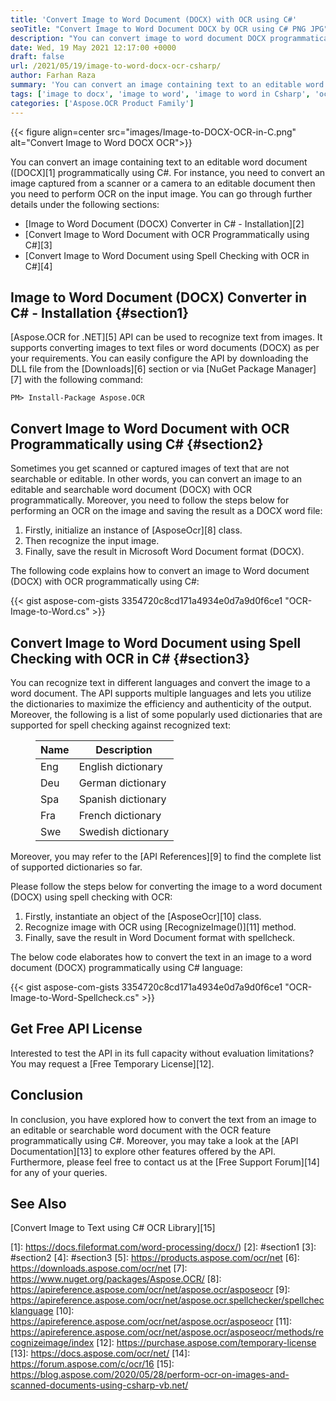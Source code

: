 ```yaml
---
title: 'Convert Image to Word Document (DOCX) with OCR using C#'
seoTitle: "Convert Image to Word Document DOCX by OCR using C# PNG JPG"
description: "You can convert image to word document DOCX programmatically using OCR C# in .NET. JPG PNG TIFF BMP Images to text with spell check using dictionaries."
date: Wed, 19 May 2021 12:17:00 +0000
draft: false
url: /2021/05/19/image-to-word-docx-ocr-csharp/
author: Farhan Raza
summary: 'You can convert an image containing text to an editable word document (DOCX) programmatically using C#. For instance, you need to convert an image captured from a scanner or a camera to an editable document then you need to perform OCR on the input image. You can go through further details under the following sections.'
tags: ['image to docx', 'image to word', 'image to word in Csharp', 'ocr to docx', 'ocr to word']
categories: ['Aspose.OCR Product Family']
---
```




{{< figure align=center src="images/Image-to-DOCX-OCR-in-C.png" alt="Convert Image to Word DOCX OCR">}}


You can convert an image containing text to an editable word document ([DOCX][1] programmatically using C#. For instance, you need to convert an image captured from a scanner or a camera to an editable document then you need to perform OCR on the input image. You can go through further details under the following sections:

*   [Image to Word Document (DOCX) Converter in C# - Installation][2]
*   [Convert Image to Word Document with OCR Programmatically using C#][3]
*   [Convert Image to Word Document using Spell Checking with OCR in C#][4]

## Image to Word Document (DOCX) Converter in C# - Installation {#section1}

[Aspose.OCR for .NET][5] API can be used to recognize text from images. It supports converting images to text files or word documents (DOCX) as per your requirements. You can easily configure the API by downloading the DLL file from the [Downloads][6] section or via [NuGet Package Manager][7] with the following command:

```
PM> Install-Package Aspose.OCR
```

## Convert Image to Word Document with OCR Programmatically using C# {#section2}

Sometimes you get scanned or captured images of text that are not searchable or editable. In other words, you can convert an image to an editable and searchable word document (DOCX) with OCR programmatically. Moreover, you need to follow the steps below for performing an OCR on the image and saving the result as a DOCX word file:

1.  Firstly, initialize an instance of [AsposeOcr][8] class.
2.  Then recognize the input image.
3.  Finally, save the result in Microsoft Word Document format (DOCX).

The following code explains how to convert an image to Word document (DOCX) with OCR programmatically using C#:

{{< gist aspose-com-gists 3354720c8cd171a4934e0d7a9d0f6ce1 "OCR-Image-to-Word.cs" >}}

## Convert Image to Word Document using Spell Checking with OCR in C# {#section3}

You can recognize text in different languages and convert the image to a word document. The API supports multiple languages and lets you utilize the dictionaries to maximize the efficiency and authenticity of the output. Moreover, the following is a list of some popularly used dictionaries that are supported for spell checking against recognized text:

<figure class="wp-block-table is-style-stripes"><table><thead><tr><th>Name</th><th>Description</th></tr></thead><tbody><tr><td>Eng</td><td>English dictionary</td></tr><tr><td>Deu</td><td>German dictionary</td></tr><tr><td>Spa</td><td>Spanish dictionary</td></tr><tr><td>Fra</td><td>French dictionary</td></tr><tr><td>Swe</td><td>Swedish dictionary</td></tr></tbody></table></figure>

Moreover, you may refer to the [API References][9] to find the complete list of supported dictionaries so far.

Please follow the steps below for converting the image to a word document (DOCX) using spell checking with OCR:

1.  Firstly, instantiate an object of the [AsposeOcr][10] class.
2.  Recognize image with OCR using [RecognizeImage()][11] method.
3.  Finally, save the result in Word Document format with spellcheck.

The below code elaborates how to convert the text in an image to a word document (DOCX) programmatically using C# language:

{{< gist aspose-com-gists 3354720c8cd171a4934e0d7a9d0f6ce1 "OCR-Image-to-Word-Spellcheck.cs" >}}

## Get Free API License

Interested to test the API in its full capacity without evaluation limitations? You may request a [Free Temporary License][12].

## Conclusion

In conclusion, you have explored how to convert the text from an image to an editable or searchable word document with the OCR feature programmatically using C#. Moreover, you may take a look at the [API Documentation][13] to explore other features offered by the API. Furthermore, please feel free to contact us at the [Free Support Forum][14] for any of your queries.

## See Also

[Convert Image to Text using C# OCR Library][15]




[1]: https://docs.fileformat.com/word-processing/docx/)
[2]: #section1
[3]: #section2
[4]: #section3
[5]: https://products.aspose.com/ocr/net
[6]: https://downloads.aspose.com/ocr/net
[7]: https://www.nuget.org/packages/Aspose.OCR/
[8]: https://apireference.aspose.com/ocr/net/aspose.ocr/asposeocr
[9]: https://apireference.aspose.com/ocr/net/aspose.ocr.spellchecker/spellchecklanguage
[10]: https://apireference.aspose.com/ocr/net/aspose.ocr/asposeocr
[11]: https://apireference.aspose.com/ocr/net/aspose.ocr/asposeocr/methods/recognizeimage/index
[12]: https://purchase.aspose.com/temporary-license
[13]: https://docs.aspose.com/ocr/net/
[14]: https://forum.aspose.com/c/ocr/16
[15]: https://blog.aspose.com/2020/05/28/perform-ocr-on-images-and-scanned-documents-using-csharp-vb.net/





